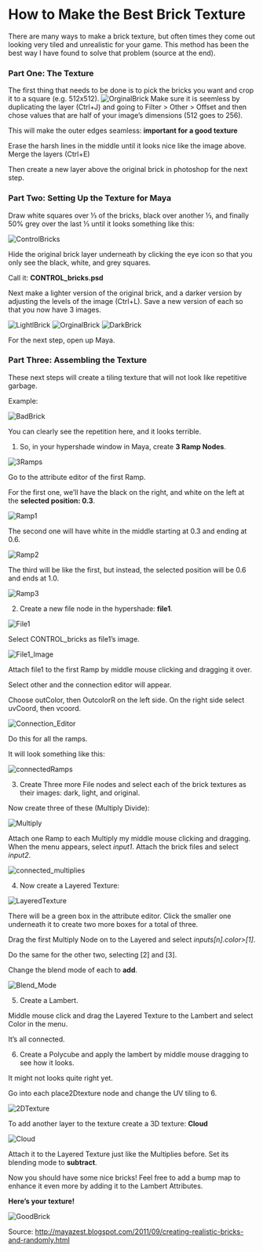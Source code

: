 # How to Make the Best Brick Texture

There are many ways to make a brick texture, but often times they come out looking very tiled and unrealistic for your game. This method has been the best way I have found to solve that problem (source at the end).

### Part One: The Texture

The first thing that needs to be done is to pick the bricks you want and crop it to a square (e.g. 512x512).
![OrginalBrick](images/brick_mid.png)
Make sure it is seemless by duplicating the layer (Ctrl+J) and going to Filter > Other > Offset and then chose values that are half of your image’s dimensions (512 goes to 256).

This will make the outer edges seamless: __important for a good texture__

Erase the harsh lines in the middle until it looks nice like the image above. Merge the layers (Ctrl+E)

Then create a new layer above the original brick in photoshop for the next step.

### Part Two: Setting Up the Texture for Maya

Draw white squares over ⅓ of the bricks, black over another ⅓, and finally 50% grey over the last ⅓ until it looks something like this:

![ControlBricks](images/CONTROL_bricks.png)

Hide the original brick layer underneath by clicking the eye icon so that you only see the black, white, and grey squares. 

Call it: **CONTROL_bricks.psd**

Next make a lighter version of the original brick, and a darker version by adjusting the levels of the image (Ctrl+L). Save a new version of each so that you now have 3 images.

![LightlBrick](images/brick_light.png) ![OrginalBrick](images/brick_mid.png) ![DarkBrick](images/brick_dark.png)

For the next step, open up Maya. 

### Part Three: Assembling the Texture

These next steps will create a tiling texture that will not look like repetitive garbage. 

Example: 

 ![BadBrick](images/bad_texture.png)

You can clearly see the repetition here, and it looks terrible.

1. So, in your hypershade window in Maya, create __3 Ramp Nodes__.

![3Ramps](images/Ramps.png)

Go to the attribute editor of the first Ramp.

For the first one, we’ll have the black on the right, and white on the left at the __selected position: 0.3__.

![Ramp1](images/Ramp1.png)

The second one will have white in the middle starting at 0.3 and ending at 0.6.

![Ramp2](images/Ramp2.png)

The third will be like the first, but instead, the selected position will be 0.6 and ends at 1.0.

![Ramp3](images/Ramp3.png)

2.  Create a new file node in the hypershade: **file1**.

![File1](images/File.png)

Select CONTROL_bricks as file1’s image.

![File1_Image](images/image_on_file1.png)

Attach file1 to the first Ramp by middle mouse clicking and dragging it over. 

Select other and the connection editor will appear. 

Choose outColor, then OutcolorR on the left side. On the right side select uvCoord, then vcoord.

![Connection_Editor](images/connection_editor.png)

Do this for all the ramps. 

It will look something like this:

![connectedRamps](images/connected_ramps.png)

3. Create Three more File nodes and select each of the brick textures as their images: dark, light, and original.

Now create three of these (Multiply Divide): 

![Multiply](images/multiply.png)

Attach one Ramp to each Multiply my middle mouse clicking and dragging. When the menu appears, select *input1*. Attach the brick files and select *input2*.

![connected_multiplies](images/multiplies.png)

4. Now create a Layered Texture: 

![LayeredTexture](images/Layered.png)

There will be a green box in the attribute editor. Click the smaller one underneath it to create two more boxes for a total of three.

Drag the first Multiply Node on to the Layered and select *inputs[n].color>[1]*.

Do the same for the other two, selecting [2] and [3].

Change the blend mode of each to __add__.

![Blend_Mode](images/Blend_Mode_Add.png)

5. Create a Lambert.

Middle mouse click and drag the Layered Texture to the Lambert and select Color in the menu.

It’s all connected. 

6. Create a Polycube and apply the lambert by middle mouse dragging to see how it looks. 

It might not looks quite right yet. 

Go into each place2Dtexture node and change the UV tiling to 6.

![2DTexture](images/2DTextureNode.png)

To add another layer to the texture create a 3D texture: __Cloud__

![Cloud](images/cloud.png)

Attach it to the Layered Texture just like the Multiplies before. Set its blending mode to __subtract__. 

Now you should have some nice bricks! Feel free to add a bump map to enhance it even more by adding it to the Lambert Attributes.

**Here’s your texture!**

![GoodBrick](images/finished.png)

Source: http://mayazest.blogspot.com/2011/09/creating-realistic-bricks-and-randomly.html
